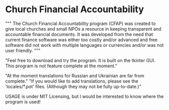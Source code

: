 # Church Financial Accountability
"""
The Church Financial Accountability program (CFAP) was created to give 
local churches and small NPOs a resource in keeping transparent and accountable
financial documents. It was developed from the need that current finance
software was either too costly and/or advanced and free software did 
not work with multiple languages or currencies and/or was not user friendly.
"""

"Feel free to download and try the program. It is built on the tkinter GUI. This program is not feature complete at the moment."

"At the moment translations for Russian and Ukrainian are far from complete."
"If you would like to add translations, please see the 'locales/*.pot' files. (Although they may not be fully up-to-date.)"

USAGE is under MIT Licensing, but I would be interested to know where the program is used!
